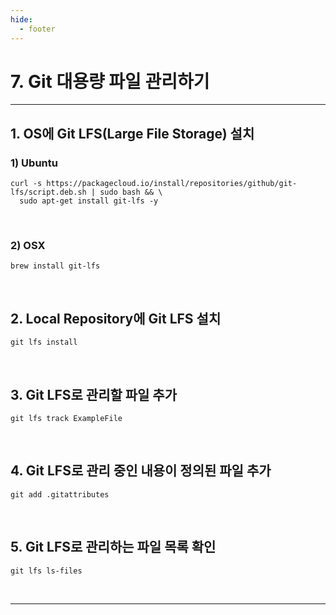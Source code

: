 ```yaml
---
hide:
  - footer
---
```


# 7. Git 대용량 파일 관리하기

---

## 1. OS에 Git LFS(Large File Storage) 설치

### 1) Ubuntu

```shell
curl -s https://packagecloud.io/install/repositories/github/git-lfs/script.deb.sh | sudo bash && \
  sudo apt-get install git-lfs -y
```

<br/>

### 2) OSX

```shell
brew install git-lfs
```

<br/>

## 2. Local Repository에 Git LFS 설치

```shell
git lfs install
```

<br/>

## 3. Git LFS로 관리할 파일 추가

```shell
git lfs track ExampleFile
```

<br/>

## 4. Git LFS로 관리 중인 내용이 정의된 파일 추가

```shell
git add .gitattributes
```

<br/>

## 5. Git LFS로 관리하는 파일 목록 확인

```shell
git lfs ls-files
```

<br/>

---
